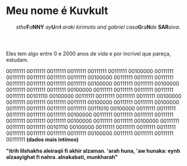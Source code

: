 <h1>Meu nome é Kuvkult</h1>
<header><i>sthe</i><b>F</b><i>a</i><b>NNY</b> <i>ay</i><b>U</b><i>m</i><b>I</b> <i>araki kirimoto and gabriel casa</i><b>G</b>ra<b>N</b><i>de</i> <b>SAR</b><i>aiva</i>.</header>

<p>Eles tem algo entre 0 e 2000 anos de vida e por incrível que pareça, estudam.</p>

00111111 00111111 00111111 00111111 00111111 00111111 00100000 00111111 00111111 00111111 00111111 00111111 00100000 00111111 00111111 00111111 00111111 00111111 00111111 00111111 00100000 00111111 00111111 00100000 00111111 00111111 00111111 00100000 00111111 00111111 00111111 00111111 00111111 00101110 00100000 00111111 00111111 00111111 00111111 00100000 00111111 00111111 00111111 00111111 00100000 00111111 00111111 00100000 00111111 00111111 00111111 00111111 00111010 00100000 00111111 00111111 00111111 00111111 00111111 00100000 00111111 00111111 00111111 00111111 00111111 00111111 00111111 00100000 00111111 00111111 00100000 00111111 00111111 00111111 00101110 00100000 00111111 00111111 00111111 00111111 00111111 00111111 00111111 00111111 00100000 00111111 00111111 00111111 00111111 <b>(dados mais intimos)</b>

<b>"itrih lilshakhs aleiraqii fi akhir alzaman. 'arah huna, 'aw hunaka: eynh alzaayighat fi nahra. alnakabati, munkharah" </b>

